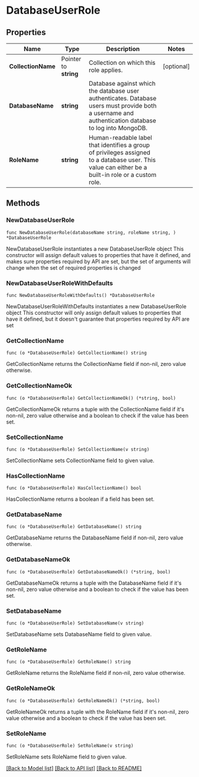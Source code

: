 # DatabaseUserRole

## Properties

Name | Type | Description | Notes
------------ | ------------- | ------------- | -------------
**CollectionName** | Pointer to **string** | Collection on which this role applies. | [optional] 
**DatabaseName** | **string** | Database against which the database user authenticates. Database users must provide both a username and authentication database to log into MongoDB. | 
**RoleName** | **string** | Human-readable label that identifies a group of privileges assigned to a database user. This value can either be a built-in role or a custom role. | 

## Methods

### NewDatabaseUserRole

`func NewDatabaseUserRole(databaseName string, roleName string, ) *DatabaseUserRole`

NewDatabaseUserRole instantiates a new DatabaseUserRole object
This constructor will assign default values to properties that have it defined,
and makes sure properties required by API are set, but the set of arguments
will change when the set of required properties is changed

### NewDatabaseUserRoleWithDefaults

`func NewDatabaseUserRoleWithDefaults() *DatabaseUserRole`

NewDatabaseUserRoleWithDefaults instantiates a new DatabaseUserRole object
This constructor will only assign default values to properties that have it defined,
but it doesn't guarantee that properties required by API are set

### GetCollectionName

`func (o *DatabaseUserRole) GetCollectionName() string`

GetCollectionName returns the CollectionName field if non-nil, zero value otherwise.

### GetCollectionNameOk

`func (o *DatabaseUserRole) GetCollectionNameOk() (*string, bool)`

GetCollectionNameOk returns a tuple with the CollectionName field if it's non-nil, zero value otherwise
and a boolean to check if the value has been set.

### SetCollectionName

`func (o *DatabaseUserRole) SetCollectionName(v string)`

SetCollectionName sets CollectionName field to given value.

### HasCollectionName

`func (o *DatabaseUserRole) HasCollectionName() bool`

HasCollectionName returns a boolean if a field has been set.
### GetDatabaseName

`func (o *DatabaseUserRole) GetDatabaseName() string`

GetDatabaseName returns the DatabaseName field if non-nil, zero value otherwise.

### GetDatabaseNameOk

`func (o *DatabaseUserRole) GetDatabaseNameOk() (*string, bool)`

GetDatabaseNameOk returns a tuple with the DatabaseName field if it's non-nil, zero value otherwise
and a boolean to check if the value has been set.

### SetDatabaseName

`func (o *DatabaseUserRole) SetDatabaseName(v string)`

SetDatabaseName sets DatabaseName field to given value.

### GetRoleName

`func (o *DatabaseUserRole) GetRoleName() string`

GetRoleName returns the RoleName field if non-nil, zero value otherwise.

### GetRoleNameOk

`func (o *DatabaseUserRole) GetRoleNameOk() (*string, bool)`

GetRoleNameOk returns a tuple with the RoleName field if it's non-nil, zero value otherwise
and a boolean to check if the value has been set.

### SetRoleName

`func (o *DatabaseUserRole) SetRoleName(v string)`

SetRoleName sets RoleName field to given value.


[[Back to Model list]](../README.md#documentation-for-models) [[Back to API list]](../README.md#documentation-for-api-endpoints) [[Back to README]](../README.md)


